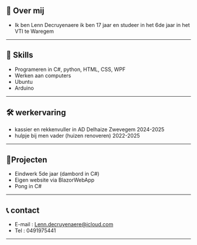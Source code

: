 
## 👋 Over mij
- Ik ben Lenn Decruyenaere ik ben 17 jaar en studeer in het 6de jaar in het VTI te Waregem

---

## 🚀 Skills
-  Programeren in C#, python, HTML, CSS, WPF
-  Werken aan computers
- Ubuntu
- Arduino

---

## 🛠 werkervaring
-  kassier en rekkenvuller in AD Delhaize Zwevegem 2024-2025
-  hulpje bij men vader (huizen renoveren) 2022-2025

---

## 🔎Projecten
- Eindwerk 5de jaar (dambord in C#)
- Eigen website via BlazorWebApp
- Pong in C#

---

## 📞 contact
- E-mail : Lenn.decruyenaere@icloud.com
- Tel : 0491975441

---
